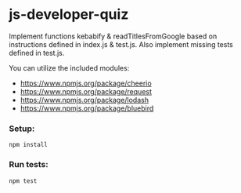 js-developer-quiz
=================

Implement functions kebabify & readTitlesFromGoogle based on instructions defined in index.js & test.js. 
Also implement missing tests defined in test.js. 

You can utilize the included modules:

- https://www.npmjs.org/package/cheerio
- https://www.npmjs.org/package/request
- https://www.npmjs.org/package/lodash
- https://www.npmjs.org/package/bluebird

### Setup:

    npm install

### Run tests:

    npm test
